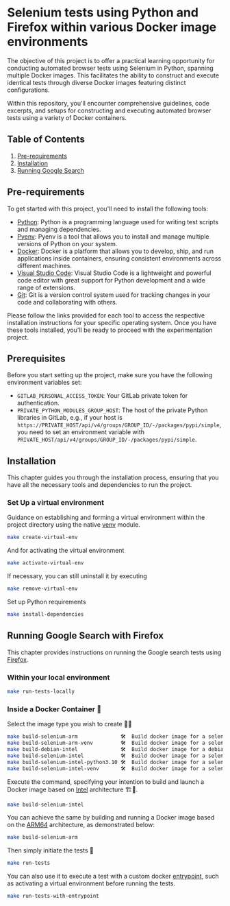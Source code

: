 # Selenium tests using Python and Firefox within various Docker image environments

The objective of this project is to offer a practical learning opportunity for conducting automated browser tests using Selenium in Python, spanning multiple Docker images. This facilitates the ability to construct and execute identical tests through diverse Docker images featuring distinct configurations.

Within this repository, you'll encounter comprehensive guidelines, code excerpts, and setups for constructing and executing automated browser tests using a variety of Docker containers.

## Table of Contents

1. [Pre-requirements](#pre-requirements)
2. [Installation](#installation)
3. [Running Google Search](#running-google-search)

## Pre-requirements

To get started with this project, you'll need to install the following tools:

- [Python](https://www.python.org/): Python is a programming language used for writing test scripts and managing dependencies.
- [Pyenv](https://github.com/pyenv/pyenv): Pyenv is a tool that allows you to install and manage multiple versions of Python on your system.
- [Docker](https://www.docker.com/): Docker is a platform that allows you to develop, ship, and run applications inside containers, ensuring consistent environments across different machines.
- [Visual Studio Code](https://code.visualstudio.com/): Visual Studio Code is a lightweight and powerful code editor with great support for Python development and a wide range of extensions.
- [Git](https://git-scm.com/): Git is a version control system used for tracking changes in your code and collaborating with others.

Please follow the links provided for each tool to access the respective installation instructions for your specific operating system. Once you have these tools installed, you'll be ready to proceed with the experimentation project.

## Prerequisites

Before you start setting up the project, make sure you have the following environment variables set:

* `GITLAB_PERSONAL_ACCESS_TOKEN`: Your GitLab private token for authentication.
* `PRIVATE_PYTHON_MODULES_GROUP_HOST`: The host of the private Python libraries in GitLab, e.g., if your host is `https://PRIVATE_HOST/api/v4/groups/GROUP_ID/-/packages/pypi/simple`, you need to set an environment variable with `PRIVATE_HOST/api/v4/groups/GROUP_ID/-/packages/pypi/simple`.

## Installation

This chapter guides you through the installation process, ensuring that you have all the necessary tools and dependencies to run the project.

### Set Up a virtual environment

Guidance on establishing and forming a virtual environment within the project directory using the native [venv](https://docs.python.org/3/library/venv.html) module.

```bash
make create-virtual-env
```

And for activating the virtual environment

```bash
make activate-virtual-env
```

If necessary, you can still uninstall it by executing

```bash
make remove-virtual-env
```

Set up Python requirements

```bash
make install-dependencies
```

## Running Google Search with Firefox

This chapter provides instructions on running the Google search tests using [Firefox](https://www.mozilla.org/en-US/firefox/new/).

### Within your local environment

```bash
make run-tests-locally
```

### Inside a Docker Container 🐳

Select the image type you wish to create 👷‍♂️

```bash
make build-selenium-arm              🛠️  Build docker image for a selenium arm version
make build-selenium-arm-venv         🛠️  Build docker image for a selenium arm version with a python virtual environment
make build-debian-intel              🛠️  Build docker image for a debian intel version
make build-selenium-intel            🛠️  Build docker image for a selenium intel version
make build-selenium-intel-python3.10 🛠️  Build docker image for a selenium intel version with python 3.10
make build-selenium-intel-venv       🛠️  Build docker image for a selenium intel version with a python virtual environment 
```

Execute the command, specifying your intention to build and launch a Docker image based on [Intel](https://en.wikipedia.org/wiki/X86-64) architecture 🏗️🐳.

```bash
make build-selenium-intel 
```

You can achieve the same by building and running a Docker image based on the [ARM64](https://en.wikipedia.org/wiki/AArch64) architecture, as demonstrated below:

```bash
make build-selenium-arm
```

Then simply initiate the tests 🚀

```bash
make run-tests
```

You can also use it to execute a test with a custom docker [entrypoint](https://docs.docker.com/engine/reference/builder/#entrypoint), such as activating a virtual environment before running the tests.

```bash
make run-tests-with-entrypoint
```
